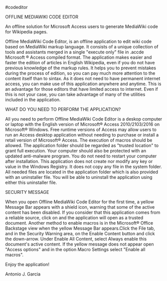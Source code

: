 #codeditor

OFFLINE MEDIAWIKI CODE EDITOR

An offline solution for Microsoft Access users to generate MediaWiki code for Wikipedia pages.

Offline MediaWiki Code Editor, is an offline application to edit wiki code based on MediaWiki markup language. 
It consists of a unique collection of tools and assistants merged in a single "execute only" file in .accde Microsoft ® Access compiled format. The application makes easier and faster the edition of articles in English Wikipedia, even if you do not have previous knowledge of the markup rules. It helps you to prevent mistakes during the process of edition, so you can pay much more attention to the content itself than to sintax.
As it does not need to have permanent internet access, you can make use of this application anywhere and anytime. This is an advantage for those editors that have limited access to internet. Even if this is not your case, you can take advantage of many of the utilities included in the application.

WHAT DO YOU NEED TO PERFORM THE APPLICATION?

All you need to perform Offline MediaWiki Code Editor is a deskop computer or laptop with the English version of Microsoft® Access 2010/2103/2016 on Microsoft® Windows. Free runtime versions of Access may allow users to run an Access desktop application without needing to purchase or install a retail version of Microsoft® Access. 
The execution of macros should be allowed. The application folder should be regarded as "trusted location" to grant full execution. Your computer should also be protected with an updated anti-malware program. 
You do not need to restart your computer after installation. This application does not create nor modify any key or value in the Windows Registry. It does not copy any file in the system folder. All needed files are located in the application folder which is also provided with an uninstaller file. You will be able to uninstall the application using either this uninstaller file.

SECURITY MESSAGE

When you open Offline MediaWiki Code Editor for the first time, a yellow Message Bar appears with a shield icon, warning that some of the active content has been disabled. If you consider that this application comes from a reliable source, click on <Enable Content> and the application will open as a trusted document. 
Another method to enable macros is in the Microsoft® Office Backstage view when the yellow Message Bar appears.Click the File tab, and in the Security Warning area, on the Enable Content button and click the down-arrow. Under Enable All Content, select Always enable this document's active content.
If the yellow message does not appear open "Access options" and in the option Macro Settings select "Enable all macros". 

Enjoy the application!

Antonio J. Garcia
